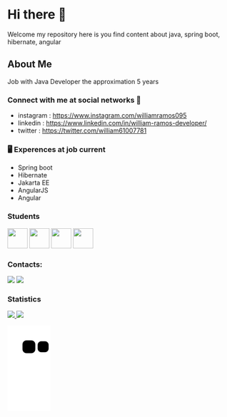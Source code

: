 # Hi there 👋
Welcome my repository here is you find content about java, spring boot, hibernate, angular
## About Me
Job with Java Developer the approximation 5 years 

### Connect with me at social networks 🤝
- instagram : https://www.instagram.com/williamramos095
- linkedin : https://www.linkedin.com/in/william-ramos-developer/
- twitter : https://twitter.com/william61007781
### 🖥 Experences at job current 
- Spring boot
- Hibernate
- Jakarta EE
- AngularJS
- Angular

### Students
<img src="https://cdn.jsdelivr.net/gh/devicons/devicon/icons/spring/spring-original.svg"  width="45" height="45"/>
<img src="https://cdn.jsdelivr.net/gh/devicons/devicon/icons/typescript/typescript-original.svg" width="45" height="45" />
<img src="https://cdn.jsdelivr.net/gh/devicons/devicon/icons/apachekafka/apachekafka-original.svg" width="45" height="45" />
<img src="https://cdn.jsdelivr.net/gh/devicons/devicon/icons/amazonwebservices/amazonwebservices-original.svg"  width="45" height="45" />

### Contacts:
<div>
<a href="https://instagram.com/williamramos095" target="_blank"><img src="https://img.shields.io/badge/-Instagram-%23E4405F?style=for-the-badge&logo=instagram&logoColor=white" target="_blank"></a>
<a href="https://www.linkedin.com/in/william-ramos-developer" target="_blank"><img src="https://img.shields.io/badge/-LinkedIn-%230077B5?style=for-the-badge&logo=linkedin&logoColor=white" target="_blank"></a>   
</div>

### Statistics
<div>
<a href="https://github.com/williamcostaramos">
<img height="180em" src="https://github-readme-stats.vercel.app/api/top-langs/?username=williamcostaramos&layout=compact&langs_count=7&theme=dracula"/>
<img height="180em" src="https://github-readme-stats.vercel.app/api?username=williamcostaramos&show_icons=true&theme=dracula&include_all_commits=true&count_private=true"/>
</div>
  

![snake gif](https://github.com/williamcostaramos/williamcostaramos/blob/output/github-contribution-grid-snake.svg)


